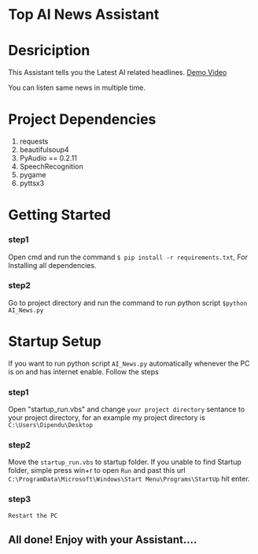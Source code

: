 # Top AI News Assistant  

# Desriciption
This Assistant tells you the Latest AI related headlines. [Demo Video](https://drive.google.com/file/d/12SUyEcwDG-vIMN-P3Ae7VgXi1LNN6RCe/view)

You can listen same news in multiple time.

# Project Dependencies
1. requests
2. beautifulsoup4
3. PyAudio == 0.2.11
4. SpeechRecognition
5. pygame
6. pyttsx3

# Getting Started
### step1  
Open cmd and run the command `$ pip install -r requirements.txt`, For Installing all dependencies.
### step2 
Go to project directory and run the command to run python script `$python AI_News.py`

# Startup Setup
If you want to run python script `AI_News.py` automatically whenever the PC is on and has internet enable. Follow the steps
### step1 
Open "startup_run.vbs" and change `your project directory` sentance to your project directory, for an example my project directory is `C:\Users\Dipendu\Desktop`
### step2  
Move the `startup_run.vbs` to startup folder.
If you unable to find Startup folder, simple press win+r to open `Run` and past this url `C:\ProgramData\Microsoft\Windows\Start Menu\Programs\StartUp` hit enter.
### step3 
`Restart the PC`

## All done! Enjoy with your Assistant....


